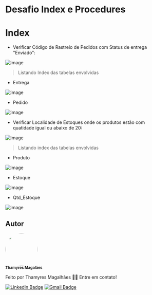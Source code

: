 # Desafio Index e Procedures

<h1>Index</h1>

- Verificar Código de Rastreio de Pedidos com Status de entrega "Enviado": 

![image](https://user-images.githubusercontent.com/24790794/198850656-0d236e33-3dbb-428e-b431-002c5933e766.png)

> Listando Index das tabelas envolvidas

- Entrega

![image](https://user-images.githubusercontent.com/24790794/198850550-275231cf-1781-4cf3-bb9b-7cb1e6f92778.png)

- Pedido

![image](https://user-images.githubusercontent.com/24790794/198850733-41576191-69d8-4510-8482-417b0314f4f9.png)


- Verificar Localidade de Estoques onde os produtos estão com quatidade igual ou abaixo de 20:

 ![image](https://user-images.githubusercontent.com/24790794/198850698-343dadfa-127c-4b69-a36b-7edee1cdb255.png)

>Listando index das tabelas envolvidas

- Produto 

![image](https://user-images.githubusercontent.com/24790794/198850748-17144521-b1c1-4587-90a8-eabe76fd2dda.png)

- Estoque

![image](https://user-images.githubusercontent.com/24790794/198850761-fb1de822-8f3c-42d5-b4fc-bc6d99778912.png)

- Qtd_Estoque

![image](https://user-images.githubusercontent.com/24790794/198850778-76fd65fb-897c-41bf-89ed-98f8d2f5e435.png)


## Autor

<a href="https://www.linkedin.com/in/thamyres-magalhaes/">
 <img style="border-radius: 50%;" src="https://avatars.githubusercontent.com/u/24790794?v=4" width="100px;" alt=""/>
 <br />
 <sub><b>Thamyres Magalães</b></sub></a> <a href="https://www.linkedin.com/in/thamyres-magalhaes/" title="LinkedIn"></a>
 
Feito por Thamyres Magalhães 👋🏽 Entre em contato!

[![Linkedin Badge](https://img.shields.io/badge/-Thamyres-blue?style=flat-square&logo=Linkedin&logoColor=white&link=https://www.linkedin.com/in/thamyres-magalhaes/)](https://www.linkedin.com/in/thamyres-magalhaes/)
[![Gmail Badge](https://img.shields.io/badge/-pink.thamyres@gmail.com-c14438?style=flat-square&logo=Gmail&logoColor=white&link=mailto:pink.thamyres@gmail.com)](mailto:pink.thamyres@gmail.com)
